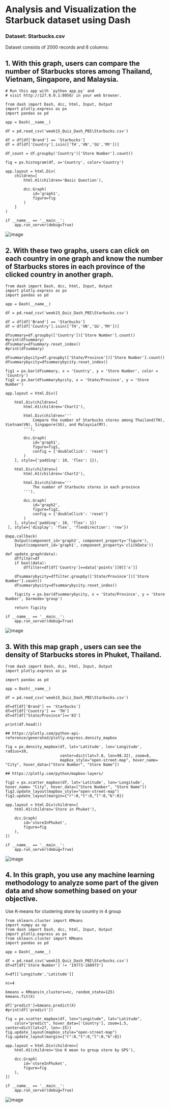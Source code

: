 # Analysis and Visualization the Starbuck dataset using Dash

### Dataset: Starbucks.csv
Dataset consists of 2000 records and 8 columns:

## 1. With this graph, users can compare the number of Starbucks stores among Thailand, Vietnam, Singapore, and Malaysia.
```
# Run this app with `python app.py` and
# visit http://127.0.0.1:8050/ in your web browser.

from dash import Dash, dcc, html, Input, Output
import plotly.express as px
import pandas as pd

app = Dash(__name__)

df = pd.read_csv('week15_Quiz_Dash_PBI\Starbucks.csv')

df = df[df['Brand'] == 'Starbucks']
df = df[df['Country'].isin(['TH','VN','SG','MY'])]

df_count = df.groupby('Country')['Store Number'].count()

fig = px.histogram(df, x='Country', color='Country')

app.layout = html.Div(
    children=[
        html.H1(children='Basic Question'),

        dcc.Graph(
            id='graph1',
            figure=fig
        )
    ]
)

if __name__ == '__main__':
    app.run_server(debug=True)
```

![image](https://user-images.githubusercontent.com/85028821/219960816-0797163f-8e5d-4660-bc2a-f12bcd88bab7.png)

## 2. With these two graphs, users can click on each country in one graph and know the number of Starbucks stores in each province of the clicked country in another graph.

```
from dash import Dash, dcc, html, Input, Output
import plotly.express as px
import pandas as pd

app = Dash(__name__)

df = pd.read_csv('week15_Quiz_Dash_PBI\Starbucks.csv')

df = df[df['Brand'] == 'Starbucks']
df = df[df['Country'].isin(['TH','VN','SG','MY'])]

dfsummary=df.groupby(['Country'])['Store Number'].count()
#print(dfsummary)
dfsummary=dfsummary.reset_index()
#print(dfsummary)

dfsummarybycity=df.groupby(['State/Province'])['Store Number'].count()
dfsummarybycity=dfsummarybycity.reset_index()

fig1 = px.bar(dfsummary, x = 'Country', y = 'Store Number', color = 'Country')
fig2 = px.bar(dfsummarybycity, x = 'State/Province', y = 'Store Number')

app.layout = html.Div([ 

    html.Div(children=[
        html.H1(children='Chart1'),

        html.Div(children='''
            Compare the number of Starbucks stores among Thailand(TH), Vietnam(VN), Singapore(SG), and Malaysia(MY).
        '''),

        dcc.Graph(
            id='graph1',
            figure=fig1,
            config = {'doubleClick': 'reset'}
        )
    ], style={'padding': 10, 'flex': 1}),

    html.Div(children=[
        html.H1(children='Chart2'),

        html.Div(children='''
            The number of Starbucks stores in each province
        '''),

        dcc.Graph(
            id='graph2',
            figure=fig2,
            config = {'doubleClick': 'reset'}
        )
    ], style={'padding': 10, 'flex': 1})
 ], style={'display': 'flex', 'flexDirection': 'row'})

@app.callback(
    Output(component_id='graph2', component_property='figure'),
    Input(component_id='graph1', component_property='clickData'))

def update_graph(data):
    dffilter=df
    if bool(data):
        dffilter=df[df['Country']==data['points'][0]['x']]

    dfsummarybycity=dffilter.groupby(['State/Province'])['Store Number'].count()
    dfsummarybycity=dfsummarybycity.reset_index()

    figcity = px.bar(dfsummarybycity, x = 'State/Province', y = 'Store Number', barmode='group')

    return figcity

if __name__ == '__main__':
    app.run_server(debug=True)
```

![image](https://user-images.githubusercontent.com/85028821/219960961-02ab69ef-7954-4186-86b1-5c4320575e68.png)


## 3. With this map graph , users can see the density of Starbucks stores in Phuket, Thailand.

```
from dash import Dash, dcc, html, Input, Output
import plotly.express as px

import pandas as pd

app = Dash(__name__)

df = pd.read_csv('week15_Quiz_Dash_PBI\Starbucks.csv')

df=df[df['Brand'] == 'Starbucks']
df=df[df['Country'] == 'TH']
df=df[df["State/Province"]=='83']

print(df.head())

## https://plotly.com/python-api-reference/generated/plotly.express.density_mapbox

fig = px.density_mapbox(df, lat='Latitude', lon='Longitude', radius=10,
                        center=dict(lat=7.8, lon=98.32), zoom=8,
                        mapbox_style="open-street-map", hover_name= "City", hover_data=["Store Number", "Store Name"])

## https://plotly.com/python/mapbox-layers/

fig2 = px.scatter_mapbox(df, lat='Latitude', lon='Longitude', hover_name= "City", hover_data=["Store Number", "Store Name"])
fig2.update_layout(mapbox_style="open-street-map")
fig2.update_layout(margin={"r":0,"t":0,"l":0,"b":0})

app.layout = html.Div(children=[
    html.H1(children='Store in Phuket'),

    dcc.Graph(
        id='storeInPhuket',
        figure=fig
    ),
])

if __name__ == '__main__':
    app.run_server(debug=True)
```

![image](https://user-images.githubusercontent.com/85028821/219961080-7c71adb6-5c59-48bc-ad28-dd5dd272a721.png)


## 4. In this graph, you use any machine learning methodology to analyze some part of the given data and show something based on your objective.
Use K-means for clustering store by country in 4 group

```
from sklearn.cluster import KMeans
import numpy as np
from dash import Dash, dcc, html, Input, Output
import plotly.express as px
from sklearn.cluster import KMeans
import pandas as pd

app = Dash(__name__)

df = pd.read_csv('week15_Quiz_Dash_PBI\Starbucks.csv')
df=df[df['Store Number'] != '19773-160973']

X=df[['Longitude','Latitude']]

nc=4

kmeans = KMeans(n_clusters=nc, random_state=125)
kmeans.fit(X)

df['predict']=kmeans.predict(X)
#print(df['predict'])

fig = px.scatter_mapbox(df, lon="Longitude", lat="Latitude", 
    color="predict", hover_data=['Country'], zoom=1.5, center=dict(lat=27, lon=-15))
fig.update_layout(mapbox_style="open-street-map")
fig.update_layout(margin={"r":0,"t":0,"l":0,"b":0})

app.layout = html.Div(children=[
    html.H1(children='Use K mean to group store by GPS'),
 
    dcc.Graph(
        id='storeInPhuket',
        figure=fig
    ),
])

if __name__ == '__main__':
    app.run_server(debug=True)
```

![image](https://user-images.githubusercontent.com/85028821/219961291-dde57916-cf26-406d-b954-82b3a4e146e8.png)
